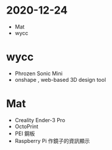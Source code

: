 # 2020-12-24

- Mat
- wycc

# wycc

- Phrozen Sonic Mini
- onshape , web-based 3D design tool

# Mat

- Creality Ender-3 Pro
- OctoPrint
- PEI 鋼板
- Raspberry Pi 作鏡子的資訊顯示
